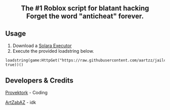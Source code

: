 <p align="center">
  <picture>
    <source media="(prefers-color-scheme: dark)" srcset="./README/jb-w.png">
    <source media="(prefers-color-scheme: light)" srcset="./README/jb-bk.png">
  </picture>
</p>
<h2 align="center">
  The #1 Roblox script for blatant hacking
  <br/>
  Forget the word "anticheat" forever.
</h2>

## Usage
1. Download a [Solara Executor](https://getsolara.dev/)
2. Execute the provided loadstring below.
```luau
loadstring(game:HttpGet("https://raw.githubusercontent.com/aartzz/jailcore/main/main.lua", true))()
```

## Developers & Credits
[Provektork](https://github.com/Provektork) - Coding

[ArtZabAZ](https://github.com/aartzz) - idk
